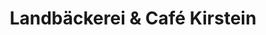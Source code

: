 ---
title: "Landbäckerei & Café Kirstein"
url: /gross-kreutz-havel/landbaeckerei-und-cafe-kirstein/
shop: Bäckerei
---